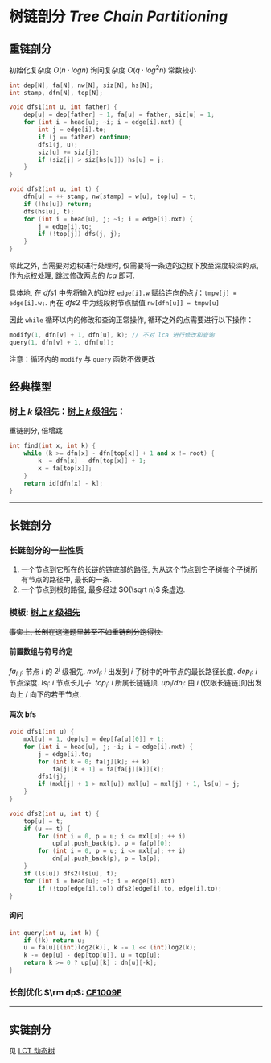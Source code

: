 # 树链剖分 $Tree\ Chain\ Partitioning$

## 重链剖分

初始化复杂度 $O(n \cdot logn)$
询问复杂度 $O(q \cdot log^2n)$
常数较小

```cpp
int dep[N], fa[N], nw[N], siz[N], hs[N];
int stamp, dfn[N], top[N];

void dfs1(int u, int father) {
	dep[u] = dep[father] + 1, fa[u] = father, siz[u] = 1;
	for (int i = head[u]; ~i; i = edge[i].nxt) {
		int j = edge[i].to;
		if (j == father) continue;
		dfs1(j, u);
		siz[u] += siz[j];
		if (siz[j] > siz[hs[u]]) hs[u] = j;
	}
}

void dfs2(int u, int t) {
	dfn[u] = ++ stamp, nw[stamp] = w[u], top[u] = t;
	if (!hs[u]) return;
	dfs(hs[u], t);
	for (int i = head[u], j; ~i; i = edge[i].nxt) {
		j = edge[i].to;
		if (!top[j]) dfs(j, j);
	}
}
```

除此之外, 当需要对边权进行处理时, 仅需要将一条边的边权下放至深度较深的点, 作为点权处理, 跳过修改两点的 $lca$ 即可. 

具体地, 在 $dfs1$ 中先将输入的边权 `edge[i].w` 赋给连向的点 $j$：`tmpw[j] = edge[i].w;`. 再在 $dfs2$ 中为线段树节点赋值 `nw[dfn[u]] = tmpw[u]`

因此 `while` 循环以内的修改和查询正常操作, 循环之外的点需要进行以下操作：

```cpp
modify(1, dfn[v] + 1, dfn[u], k); // 不对 lca 进行修改和查询 
query(1, dfn[v] + 1, dfn[u]);
```

注意：循环内的 `modify` 与 `query` 函数不做更改

## 经典模型

### 树上 $k$ 级祖先：[树上 $k$ 级祖先](https://www.luogu.com.cn/problem/P5903)：

重链剖分, 倍增跳

```cpp
int find(int x, int k) {
	while (k >= dfn[x] - dfn[top[x]] + 1 and x != root) {
		k -= dfn[x] - dfn[top[x]] + 1;
		x = fa[top[x]];
	}
	return id[dfn[x] - k];
}
```

-------------------

## 长链剖分

### 长链剖分的一些性质

1. 一个节点到它所在的长链的链底部的路径, 为从这个节点到它子树每个子树所有节点的路径中, 最长的一条. 
2. 一个节点到根的路径, 最多经过 $O(\sqrt n)$ 条虚边. 

### 模板: [树上 $k$ 级祖先](https://www.luogu.com.cn/problem/P5903)

~~事实上, 长剖在这道题里甚至不如重链剖分跑得快.~~

#### 前置数组与符号约定

$fa_{i, j}$: 节点 $i$ 的 $2^j$ 级祖先.
$mxl_i$: $i$ 出发到 $i$ 子树中的叶节点的最长路径长度. 
$dep_i$: $i$ 节点深度. 
$ls_i$: $i$ 节点长儿子. 
$top_i$: $i$ 所属长链链顶. 
$up_i / dn_i$: 由 $i$ (仅限长链链顶)出发向上 / 向下的若干节点. 

#### 两次 $\text{bfs}$

```cpp
void dfs1(int u) {
	mxl[u] = 1, dep[u] = dep[fa[u][0]] + 1;
	for (int i = head[u], j; ~i; i = edge[i].nxt) {
		j = edge[i].to;
		for (int k = 0; fa[j][k]; ++ k)
			fa[j][k + 1] = fa[fa[j][k]][k];
		dfs1(j);
		if (mxl[j] + 1 > mxl[u]) mxl[u] = mxl[j] + 1, ls[u] = j;
	}
}

void dfs2(int u, int t) {
	top[u] = t;
	if (u == t) {
		for (int i = 0, p = u; i <= mxl[u]; ++ i) 
			up[u].push_back(p), p = fa[p][0];
		for (int i = 0, p = u; i <= mxl[u]; ++ i)
			dn[u].push_back(p), p = ls[p];
	}
	if (ls[u]) dfs2(ls[u], t);
	for (int i = head[u]; ~i; i = edge[i].nxt)
		if (!top[edge[i].to]) dfs2(edge[i].to, edge[i].to);
}
```

#### 询问

```cpp
int query(int u, int k) {
	if (!k) return u;
	u = fa[u][(int)log2(k)], k -= 1 << (int)log2(k);
	k -= dep[u] - dep[top[u]], u = top[u];
	return k >= 0 ? up[u][k] : dn[u][-k];
}
```

### 长剖优化 $\rm dp$: [CF1009F](https://www.luogu.com.cn/problem/CF1009F)



-----------

## 实链剖分

见 [LCT 动态树]()